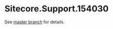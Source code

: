 # Sitecore.Support.154030

See [master branch](https://github.com/sitecoresupport/Sitecore.Support.154030) for details.